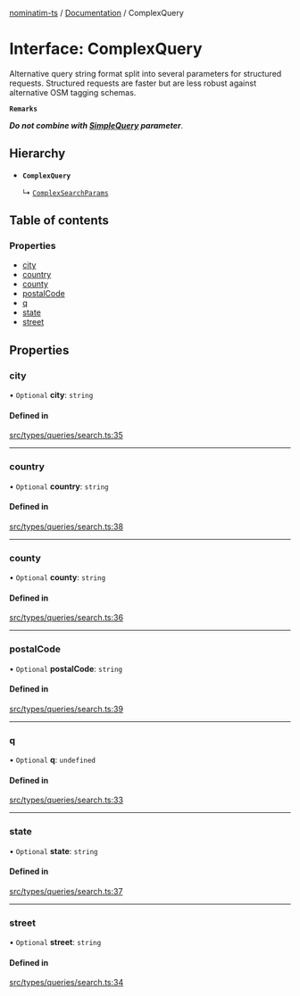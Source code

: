 [nominatim-ts](../README.md) / [Documentation](../modules.md) / ComplexQuery

# Interface: ComplexQuery

Alternative query string format split into several parameters for structured requests.
Structured requests are faster but are less robust against alternative OSM tagging schemas.

**`Remarks`**

***Do not combine with [SimpleQuery](SimpleQuery.md) parameter***.

## Hierarchy

- **`ComplexQuery`**

  ↳ [`ComplexSearchParams`](ComplexSearchParams.md)

## Table of contents

### Properties

- [city](ComplexQuery.md#city)
- [country](ComplexQuery.md#country)
- [county](ComplexQuery.md#county)
- [postalCode](ComplexQuery.md#postalcode)
- [q](ComplexQuery.md#q)
- [state](ComplexQuery.md#state)
- [street](ComplexQuery.md#street)

## Properties

### city

• `Optional` **city**: `string`

#### Defined in

[src/types/queries/search.ts:35](https://github.com/blksnk/nominatim-ts/blob/2f25718/src/types/queries/search.ts#L35)

___

### country

• `Optional` **country**: `string`

#### Defined in

[src/types/queries/search.ts:38](https://github.com/blksnk/nominatim-ts/blob/2f25718/src/types/queries/search.ts#L38)

___

### county

• `Optional` **county**: `string`

#### Defined in

[src/types/queries/search.ts:36](https://github.com/blksnk/nominatim-ts/blob/2f25718/src/types/queries/search.ts#L36)

___

### postalCode

• `Optional` **postalCode**: `string`

#### Defined in

[src/types/queries/search.ts:39](https://github.com/blksnk/nominatim-ts/blob/2f25718/src/types/queries/search.ts#L39)

___

### q

• `Optional` **q**: `undefined`

#### Defined in

[src/types/queries/search.ts:33](https://github.com/blksnk/nominatim-ts/blob/2f25718/src/types/queries/search.ts#L33)

___

### state

• `Optional` **state**: `string`

#### Defined in

[src/types/queries/search.ts:37](https://github.com/blksnk/nominatim-ts/blob/2f25718/src/types/queries/search.ts#L37)

___

### street

• `Optional` **street**: `string`

#### Defined in

[src/types/queries/search.ts:34](https://github.com/blksnk/nominatim-ts/blob/2f25718/src/types/queries/search.ts#L34)
